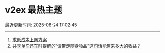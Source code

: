 # v2ex 最热主题

最近更新时间: 2025-08-24 17:02:45

--- 
1. [求低成本上网方案](https://www.v2ex.com/t/1154521) 
2. [共享单车还车时提醒的“请带走随身物品”这句话能带来多大的收益？](https://www.v2ex.com/t/1154532) 
